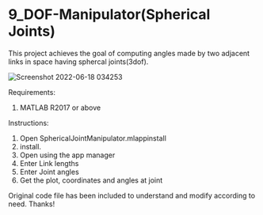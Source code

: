 # 9_DOF-Manipulator(Spherical Joints)

This project achieves the goal of computing angles made by two adjacent links in space having sphercal joints(3dof).

![Screenshot 2022-06-18 034253](https://user-images.githubusercontent.com/41478793/174407438-bfe7c2f7-a2c3-4d2f-8a27-902d3d11274d.png)


Requirements:
1. MATLAB R2017 or above

Instructions:
1. Open SphericalJointManipulator.mlappinstall
2. install.
3. Open using the app manager
4. Enter Link lengths
5. Enter Joint angles
6. Get the plot, coordinates and angles at joint 
  
Original code file has been included to understand and modify according to need.
Thanks!
